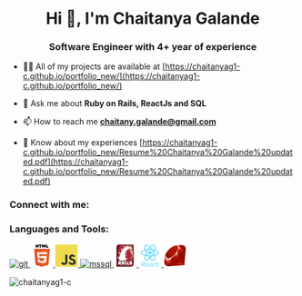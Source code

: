 <h1 align="center">Hi 👋, I'm Chaitanya Galande</h1>
<h3 align="center">Software Engineer with 4+ year of experience</h3>

- 👨‍💻 All of my projects are available at [https://chaitanyag1-c.github.io/portfolio_new/](https://chaitanyag1-c.github.io/portfolio_new/)

- 💬 Ask me about **Ruby on Rails, ReactJs and SQL**

- 📫 How to reach me **chaitany.galande@gmail.com**

- 📄 Know about my experiences [https://chaitanyag1-c.github.io/portfolio_new/Resume%20Chaitanya%20Galande%20updated.pdf](https://chaitanyag1-c.github.io/portfolio_new/Resume%20Chaitanya%20Galande%20updated.pdf)

<h3 align="left">Connect with me:</h3>
<p align="left">
</p>

<h3 align="left">Languages and Tools:</h3>
<p align="left"> <a href="https://git-scm.com/" target="_blank" rel="noreferrer"> <img src="https://www.vectorlogo.zone/logos/git-scm/git-scm-icon.svg" alt="git" width="40" height="40"/> </a> <a href="https://www.w3.org/html/" target="_blank" rel="noreferrer"> <img src="https://raw.githubusercontent.com/devicons/devicon/master/icons/html5/html5-original-wordmark.svg" alt="html5" width="40" height="40"/> </a> <a href="https://developer.mozilla.org/en-US/docs/Web/JavaScript" target="_blank" rel="noreferrer"> <img src="https://raw.githubusercontent.com/devicons/devicon/master/icons/javascript/javascript-original.svg" alt="javascript" width="40" height="40"/> </a> <a href="https://www.microsoft.com/en-us/sql-server" target="_blank" rel="noreferrer"> <img src="https://www.svgrepo.com/show/303229/microsoft-sql-server-logo.svg" alt="mssql" width="40" height="40"/> </a> <a href="https://rubyonrails.org" target="_blank" rel="noreferrer"> <img src="https://raw.githubusercontent.com/devicons/devicon/master/icons/rails/rails-original-wordmark.svg" alt="rails" width="40" height="40"/> </a> <a href="https://reactjs.org/" target="_blank" rel="noreferrer"> <img src="https://raw.githubusercontent.com/devicons/devicon/master/icons/react/react-original-wordmark.svg" alt="react" width="40" height="40"/> </a> <a href="https://www.ruby-lang.org/en/" target="_blank" rel="noreferrer"> <img src="https://raw.githubusercontent.com/devicons/devicon/master/icons/ruby/ruby-original.svg" alt="ruby" width="40" height="40"/> </a> </p>

<p><img align="center" src="https://github-readme-stats.vercel.app/api/top-langs?username=chaitanyag1-c&show_icons=true&locale=en&layout=compact" alt="chaitanyag1-c" /></p>
